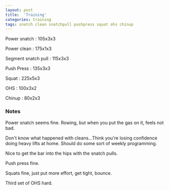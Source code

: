 ```yaml
---
layout: post
title:  'Training'
categories: training
tags: snatch clean snatchpull pushpress squat ohs chinup
---
```


Power snatch    :   105x3x3

Power clean :   175x1x3

Segment snatch pull :   115x3x3

Push Press  :   135x3x3

Squat   :   225x5x3

OHS     :   100x3x2

Chinup  :   80x2x3


### Notes

Power snatch seems fine. Rowing, but when you put the gas on it, feels not bad.

Don't know what happened with cleans...Think you're losing confidence doing heavy lifts
at home. Should do some sort of weekly programming.

Nice to get the bar into the hips with the snatch pulls.

Push press fine.

Squats fine, just put more effort, get tight, bounce.

Third set of OHS hard.
